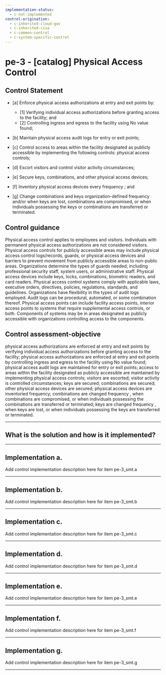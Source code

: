 ```yaml
---
implementation-status:
  - c-not-implemented
control-origination:
  - c-inherited-cloud-gov
  - c-inherited-cisa
  - c-common-control
  - c-system-specific-control
---
```


# pe-3 - \[catalog\] Physical Access Control

## Control Statement

- \[a\] Enforce physical access authorizations at entry and exit points by:

  - \[1\] Verifying individual access authorizations before granting access to the facility; and
  - \[2\] Controlling ingress and egress to the facility using No value found;

- \[b\] Maintain physical access audit logs for entry or exit points;

- \[c\] Control access to areas within the facility designated as publicly accessible by implementing the following controls: physical access controls;

- \[d\] Escort visitors and control visitor activity circumstances;

- \[e\] Secure keys, combinations, and other physical access devices;

- \[f\] Inventory physical access devices every frequency ; and

- \[g\] Change combinations and keys organization-defined frequency and/or when keys are lost, combinations are compromised, or when individuals possessing the keys or combinations are transferred or terminated.

## Control guidance

Physical access control applies to employees and visitors. Individuals with permanent physical access authorizations are not considered visitors. Physical access controls for publicly accessible areas may include physical access control logs/records, guards, or physical access devices and barriers to prevent movement from publicly accessible areas to non-public areas. Organizations determine the types of guards needed, including professional security staff, system users, or administrative staff. Physical access devices include keys, locks, combinations, biometric readers, and card readers. Physical access control systems comply with applicable laws, executive orders, directives, policies, regulations, standards, and guidelines. Organizations have flexibility in the types of audit logs employed. Audit logs can be procedural, automated, or some combination thereof. Physical access points can include facility access points, interior access points to systems that require supplemental access controls, or both. Components of systems may be in areas designated as publicly accessible with organizations controlling access to the components.

## Control assessment-objective

physical access authorizations are enforced at entry and exit points by verifying individual access authorizations before granting access to the facility;
physical access authorizations are enforced at entry and exit points by controlling ingress and egress to the facility using No value found;
physical access audit logs are maintained for entry or exit points;
access to areas within the facility designated as publicly accessible are maintained by implementing physical access controls;
visitors are escorted;
visitor activity is controlled circumstances;
keys are secured;
combinations are secured;
other physical access devices are secured;
physical access devices are inventoried frequency;
combinations are changed frequency , when combinations are compromised, or when individuals possessing the combinations are transferred or terminated;
keys are changed frequency , when keys are lost, or when individuals possessing the keys are transferred or terminated.

______________________________________________________________________

## What is the solution and how is it implemented?

<!-- Please leave this section blank and enter implementation details in the parts below. -->

______________________________________________________________________

## Implementation a.

Add control implementation description here for item pe-3_smt.a

______________________________________________________________________

## Implementation b.

Add control implementation description here for item pe-3_smt.b

______________________________________________________________________

## Implementation c.

Add control implementation description here for item pe-3_smt.c

______________________________________________________________________

## Implementation d.

Add control implementation description here for item pe-3_smt.d

______________________________________________________________________

## Implementation e.

Add control implementation description here for item pe-3_smt.e

______________________________________________________________________

## Implementation f.

Add control implementation description here for item pe-3_smt.f

______________________________________________________________________

## Implementation g.

Add control implementation description here for item pe-3_smt.g

______________________________________________________________________
